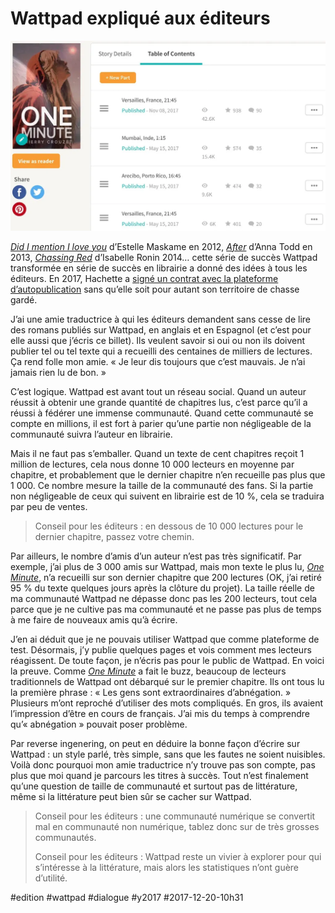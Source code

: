 # Wattpad expliqué aux éditeurs

![One Minute sur Wattpad](_i/watt1.webp)

[*Did I mention I love you*](https://www.wattpad.com/story/38150997-did-i-mention-i-love-you) d’Estelle Maskame en 2012, [*After*](https://www.wattpad.com/story/5095707-after) d’Anna Todd en 2013, [*Chassing Red*](https://www.wattpad.com/story/18024139-chasing-red) d’Isabelle Ronin 2014… cette série de succès Wattpad transformée en série de succès en librairie a donné des idées à tous les éditeurs. En 2017, Hachette a [signé un contrat avec la plateforme d’autopublication](https://www.actualitte.com/article/monde-edition/hachette-romans-publiera-les-histoires-de-wattpad/83973) sans qu’elle soit pour autant son territoire de chasse gardé.

J’ai une amie traductrice à qui les éditeurs demandent sans cesse de lire des romans publiés sur Wattpad, en anglais et en Espagnol (et c’est pour elle aussi que j’écris ce billet). Ils veulent savoir si oui ou non ils doivent publier tel ou tel texte qui a recueilli des centaines de milliers de lectures. Ça rend folle mon amie. « Je leur dis toujours que c’est mauvais. Je n’ai jamais rien lu de bon. »

C’est logique. Wattpad est avant tout un réseau social. Quand un auteur réussit à obtenir une grande quantité de chapitres lus, c’est parce qu’il a réussi à fédérer une immense communauté. Quand cette communauté se compte en millions, il est fort à parier qu’une partie non négligeable de la communauté suivra l’auteur en librairie.

Mais il ne faut pas s’emballer. Quand un texte de cent chapitres reçoit 1 million de lectures, cela nous donne 10 000 lecteurs en moyenne par chapitre, et probablement que le dernier chapitre n’en recueille pas plus que 1 000. Ce nombre mesure la taille de la communauté des fans. Si la partie non négligeable de ceux qui suivent en librairie est de 10 %, cela se traduira par peu de ventes.

> Conseil pour les éditeurs : en dessous de 10 000 lectures pour le dernier chapitre, passez votre chemin.

Par ailleurs, le nombre d’amis d’un auteur n’est pas très significatif. Par exemple, j’ai plus de 3 000 amis sur Wattpad, mais mon texte le plus lu, *[One Minute](../../page/une-minute)*, n’a recueilli sur son dernier chapitre que 200 lectures (OK, j’ai retiré 95 % du texte quelques jours après la clôture du projet). La taille réelle de ma communauté Wattpad ne dépasse donc pas les 200 lecteurs, tout cela parce que je ne cultive pas ma communauté et ne passe pas plus de temps à me faire de nouveaux amis qu’à écrire.

J’en ai déduit que je ne pouvais utiliser Wattpad que comme plateforme de test. Désormais, j’y publie quelques pages et vois comment mes lecteurs réagissent. De toute façon, je n’écris pas pour le public de Wattpad. En voici la preuve. Comme *[One Minute](../../page/une-minute)* a fait le buzz, beaucoup de lecteurs traditionnels de Wattpad ont débarqué sur le premier chapitre. Ils ont tous lu la première phrase : « Les gens sont extraordinaires d’abnégation. » Plusieurs m’ont reproché d’utiliser des mots compliqués. En gros, ils avaient l’impression d’être en cours de français. J’ai mis du temps à comprendre qu’« abnégation » pouvait poser problème.

Par reverse ingenering, on peut en déduire la bonne façon d’écrire sur Wattpad : un style parlé, très simple, sans que les fautes ne soient nuisibles. Voilà donc pourquoi mon amie traductrice n’y trouve pas son compte, pas plus que moi quand je parcours les titres à succès. Tout n’est finalement qu’une question de taille de communauté et surtout pas de littérature, même si la littérature peut bien sûr se cacher sur Wattpad.

> Conseil pour les éditeurs : une communauté numérique se convertit mal en communauté non numérique, tablez donc sur de très grosses communautés.
>  
>  Conseil pour les éditeurs : Wattpad reste un vivier à explorer pour qui s’intéresse à la littérature, mais alors les statistiques n’ont guère d’utilité.



#edition #wattpad #dialogue #y2017 #2017-12-20-10h31
